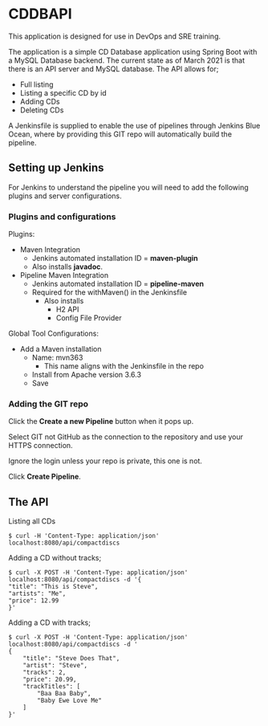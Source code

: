 # CDDBAPI

This application is designed for use in DevOps and SRE training.

The application is a simple CD Database application using Spring Boot with a MySQL Database backend.  The current state as of March 2021 is that there is an API server and MySQL database.  The API allows for;
* Full listing
* Listing a specific CD by id
* Adding CDs
* Deleting CDs

A Jenkinsfile is supplied to enable the use of pipelines through Jenkins Blue Ocean, where by providing this GIT repo will automatically build the pipeline.

## Setting up Jenkins

For Jenkins to understand the pipeline you will need to add the following plugins and server configurations.

### Plugins and configurations

Plugins:

* Maven Integration
  - Jenkins automated installation ID = **maven-plugin**
  - Also installs **javadoc**.
* Pipeline Maven Integration
  - Jenkins automated installation ID = **pipeline-maven**
  - Required for the withMaven() in the Jenkinsfile
    - Also installs
      - H2 API
      - Config File Provider

Global Tool Configurations:
 * Add a Maven installation
   - Name: mvn363
     - This name aligns with the Jenkinsfile in the repo
   - Install from Apache version 3.6.3
   - Save

### Adding the GIT repo

Click the **Create a new Pipeline** button when it pops up.

Select GIT not GitHub as the connection to the repository and use your HTTPS connection.

Ignore the login unless your repo is private, this one is not.

Click **Create Pipeline**.

## The API

Listing all CDs
```
$ curl -H 'Content-Type: application/json' localhost:8080/api/compactdiscs
```

Adding a CD without tracks;
```
$ curl -X POST -H 'Content-Type: application/json' localhost:8080/api/compactdiscs -d '{
"title": "This is Steve",
"artists": "Me",
"price": 12.99
}'
```

Adding a CD with tracks;
```
$ curl -X POST -H 'Content-Type: application/json' localhost:8080/api/compactdiscs -d '
{
    "title": "Steve Does That",
    "artist": "Steve",
    "tracks": 2,
    "price": 20.99,
    "trackTitles": [
        "Baa Baa Baby", 
        "Baby Ewe Love Me"
    ]
}'
```